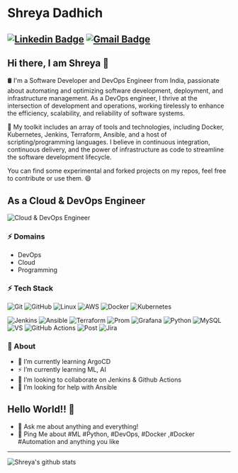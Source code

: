 # Shreya Dadhich
[![Linkedin Badge](https://img.shields.io/badge/-ShreyaDadhich-blue?style=flat-square&logo=Linkedin&logoColor=white&link=https://www.linkedin.com/in/shreya-dadhich-0566a1152/)](https://www.linkedin.com/in/shreya-dadhich-0566a1152/)
[![Gmail Badge](https://img.shields.io/badge/-shreya.dadhich59@gmail.com-c14438?style=flat-square&logo=Gmail&logoColor=white&link=mailto:shreya.dadhich59@gmail.com)](mailto:shreya.dadhich59@gmail.com)
---
## Hi there, I am Shreya 👋           

🛢️ I'm a Software Developer and DevOps Engineer from India, passionate about automating and optimizing software development, deployment, and infrastructure management. As a DevOps engineer, I thrive at the intersection of development and operations, working tirelessly to enhance the efficiency, scalability, and reliability of software systems.</br>

🔧 My toolkit includes an array of tools and technologies, including Docker, Kubernetes, Jenkins, Terraform, Ansible, and a host of scripting/programming languages. I believe in continuous integration, continuous delivery, and the power of infrastructure as code to streamline the software development lifecycle.</br>

You can find some experimental and forked projects on my repos, feel free to contribute or use them. 😄

## As a Cloud & DevOps Engineer
![Cloud & DevOps Engineer](https://simplecoding.dev/assets/devops.gif)
  ### ⚡ Domains
  - DevOps
  - Cloud
  - Programming

  ### ⚡ Tech Stack
  ![Git](https://img.shields.io/badge/GIT-E44C30?style=for-the-badge&logo=git&logoColor=white)
  ![GitHub](https://img.shields.io/badge/GitHub-100000?style=for-the-badge&logo=github&logoColor=white)
  ![Linux](https://img.shields.io/badge/Linux-FCC624?style=for-the-badge&logo=linux&logoColor=black)
  ![AWS](https://img.shields.io/badge/Amazon_AWS-FF9900?style=for-the-badge&logo=amazonaws&logoColor=white)
  ![Docker](https://img.shields.io/badge/docker-%230db7ed.svg?style=for-the-badge&logo=docker&logoColor=white)
  ![Kubernetes](https://img.shields.io/badge/kubernetes-%23326ce5.svg?style=for-the-badge&logo=kubernetes&logoColor=white)
  
  ![Jenkins](https://img.shields.io/badge/Jenkins-D24939?style=for-the-badge&logo=Jenkins&logoColor=white)
  ![Ansible](https://img.shields.io/badge/ansible-%231A1918.svg?style=for-the-badge&logo=ansible&logoColor=white)
  ![Terraform](https://img.shields.io/badge/terraform-%235835CC.svg?style=for-the-badge&logo=terraform&logoColor=white)
  ![Prom](https://img.shields.io/badge/Prometheus-E6522C?style=for-the-badge&logo=Prometheus&logoColor=white)
  ![Grafana](https://img.shields.io/badge/grafana-%23F46800.svg?style=for-the-badge&logo=grafana&logoColor=white)
  ![Python](https://img.shields.io/badge/-Python-000?style=for-the-badge&logo=python)
  ![MySQL](	https://img.shields.io/badge/MySQL-00000F?style=for-the-badge&logo=mysql&logoColor=white)
  ![VS](https://img.shields.io/badge/Visual_Studio_Code-0078D4?style=for-the-badge&logo=visual%20studio%20code&logoColor=white)
  ![GitHub Actions](https://img.shields.io/badge/-Github_Actions-2088FF?style=flat-square&logo=github-actions&logoColor=white)
  ![Post](https://img.shields.io/badge/Postman-FF6C37?style=for-the-badge&logo=postman&logoColor=white)
  ![Jira](https://img.shields.io/badge/-Jira-000?&style=for-the-badge&logo=Jira-Software&logoColor=0052CC)

  ### 🧐 About
  - 🌱 I’m currently learning ArgoCD
  - ⚡ I’m currently learning ML, AI
  - 👯 I’m looking to collaborate on Jenkins & Github Actions
  - 🤔 I’m looking for help with Ansible

## Hello World!! 🤔
- 💬 Ask me about anything and everything! 
- 💬 Ping Me about #ML #Python, #DevOps, #Docker ,#Docker #Automation and anything you like
---

![Shreya's github stats](https://github-readme-stats.vercel.app/api?username=ShreyaDadhich&&show_icons=true)
